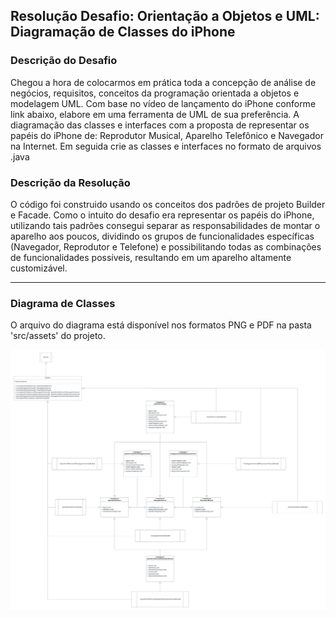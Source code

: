 ## Resolução Desafio: Orientação a Objetos e UML: Diagramação de Classes do iPhone

### Descrição do Desafio

Chegou a hora de colocarmos em prática toda a concepção de análise de negócios, requisitos, conceitos da programação orientada a objetos e modelagem UML. Com base no vídeo de lançamento do iPhone conforme link abaixo, elabore em uma ferramenta de UML de sua preferência. A diagramação das classes e interfaces com a proposta de representar os papéis do iPhone de: Reprodutor Musical, Aparelho Telefônico e Navegador na Internet. Em seguida crie as classes e interfaces no formato de arquivos .java

### Descrição da Resolução

O código foi construido usando os conceitos dos padrões de projeto Builder e Facade. Como o intuito do desafio era representar os papéis do iPhone, utilizando tais padrões consegui separar as responsabilidades de montar o aparelho aos poucos, dividindo os grupos de funcionalidades específicas (Navegador, Reprodutor e Telefone) e possibilitando todas as combinações de funcionalidades possíveis, resultando em um aparelho altamente customizável.

<hr>

###  Diagrama de Classes

O arquivo do diagrama está disponível nos formatos PNG e PDF na pasta 'src/assets' do projeto.

<img src="./src/assets/Iphone.png">